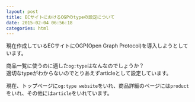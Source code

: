 ```yaml
---
layout: post
title: ECサイトにおけるOGPのtypeの設定について
date: 2015-02-04 06:56:18
categories: html
---
```

<p>現在作成しているECサイトにOGP(Open Graph Protocol)を導入しようとしています。</p>

<p>商品一覧に使うのに適した<code>og:type</code>はなんなのでしょうか？<br>
適切なtypeがわからないのでとりあえずarticleとして設定しています。</p>

<p>現在、トップページに<code>og:type website</code>をいれ、商品詳細のページには<code>product</code>をいれ、その他には<code>article</code>をいれています。</p>
